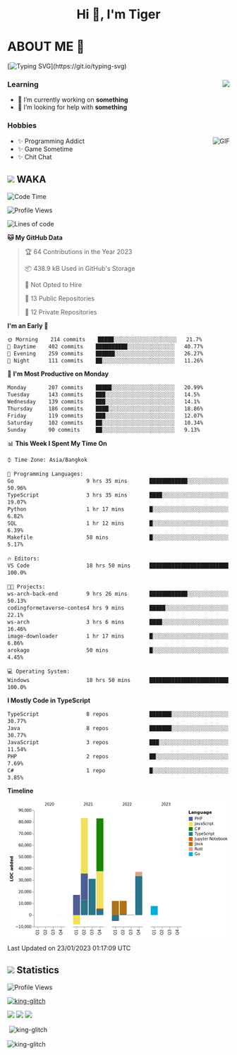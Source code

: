 <h1 align="center">Hi 👋, I'm Tiger</h1>




# ABOUT ME 💬

[![Typing SVG](https://readme-typing-svg.herokuapp.com?color=22F771&vCenter=true&lines=A+perssionate+developer+from+nowhere.)](https://git.io/typing-svg)

<div>
 <img align="right" src="https://spotify-github-profile.vercel.app/api/view?uid=12129734423&cover_image=false&theme=default&bar_color=22d016&bar_color_cover=true" />
 <h3>Learning</h3>
 
 <ul>
  <li>🔭 I’m currently working on <b>something</b></li>
  <li>🤝 I’m looking for help with <b>something</b></li>
 </ul>
 
</div>
<div>
 <h3>Hobbies</h3>
 <img align="right" height="475px"  alt="GIF" src="https://i.pinimg.com/originals/1f/b7/db/1fb7dbee557e5ed509f7517da8a84d58.gif" />
 <ul>
  <li>✨ Programming Addict</li>
  <li>✨ Game Sometime</li>
  <li>✨ Chit Chat</li>
 </ul>
 
</div>



## <img height="40" src="https://raw.githubusercontent.com/innng/innng/master/assets/kyubey.gif"/> WAKA

<!--START_SECTION:waka-->
![Code Time](http://img.shields.io/badge/Code%20Time-1%2C296%20hrs%2059%20mins-blue)

![Profile Views](http://img.shields.io/badge/Profile%20Views-6-blue)

![Lines of code](https://img.shields.io/badge/From%20Hello%20World%20I%27ve%20Written-271%20Thousand%20lines%20of%20code-blue)

**🐱 My GitHub Data** 

> 🏆 64 Contributions in the Year 2023
 > 
> 📦 438.9 kB Used in GitHub's Storage 
 > 
> 🚫 Not Opted to Hire
 > 
> 📜 13 Public Repositories 
 > 
> 🔑 12 Private Repositories  
 > 
**I'm an Early 🐤** 

```text
🌞 Morning    214 commits    █████░░░░░░░░░░░░░░░░░░░░   21.7% 
🌆 Daytime    402 commits    ██████████░░░░░░░░░░░░░░░   40.77% 
🌃 Evening    259 commits    ██████░░░░░░░░░░░░░░░░░░░   26.27% 
🌙 Night      111 commits    ██░░░░░░░░░░░░░░░░░░░░░░░   11.26%

```
📅 **I'm Most Productive on Monday** 

```text
Monday       207 commits    █████░░░░░░░░░░░░░░░░░░░░   20.99% 
Tuesday      143 commits    ███░░░░░░░░░░░░░░░░░░░░░░   14.5% 
Wednesday    139 commits    ███░░░░░░░░░░░░░░░░░░░░░░   14.1% 
Thursday     186 commits    ████░░░░░░░░░░░░░░░░░░░░░   18.86% 
Friday       119 commits    ███░░░░░░░░░░░░░░░░░░░░░░   12.07% 
Saturday     102 commits    ██░░░░░░░░░░░░░░░░░░░░░░░   10.34% 
Sunday       90 commits     ██░░░░░░░░░░░░░░░░░░░░░░░   9.13%

```


📊 **This Week I Spent My Time On** 

```text
⌚︎ Time Zone: Asia/Bangkok

💬 Programming Languages: 
Go                       9 hrs 35 mins       ████████████░░░░░░░░░░░░░   50.96% 
TypeScript               3 hrs 35 mins       ████░░░░░░░░░░░░░░░░░░░░░   19.07% 
Python                   1 hr 17 mins        █░░░░░░░░░░░░░░░░░░░░░░░░   6.82% 
SQL                      1 hr 12 mins        █░░░░░░░░░░░░░░░░░░░░░░░░   6.39% 
Makefile                 58 mins             █░░░░░░░░░░░░░░░░░░░░░░░░   5.17%

🔥 Editors: 
VS Code                  18 hrs 50 mins      █████████████████████████   100.0%

🐱‍💻 Projects: 
ws-arch-back-end         9 hrs 26 mins       ████████████░░░░░░░░░░░░░   50.13% 
codingformetaverse-contes4 hrs 9 mins        █████░░░░░░░░░░░░░░░░░░░░   22.1% 
ws-arch                  3 hrs 6 mins        ████░░░░░░░░░░░░░░░░░░░░░   16.46% 
image-downloader         1 hr 17 mins        █░░░░░░░░░░░░░░░░░░░░░░░░   6.86% 
arokago                  50 mins             █░░░░░░░░░░░░░░░░░░░░░░░░   4.45%

💻 Operating System: 
Windows                  18 hrs 50 mins      █████████████████████████   100.0%

```

**I Mostly Code in TypeScript** 

```text
TypeScript               8 repos             ███████░░░░░░░░░░░░░░░░░░   30.77% 
Java                     8 repos             ███████░░░░░░░░░░░░░░░░░░   30.77% 
JavaScript               3 repos             ███░░░░░░░░░░░░░░░░░░░░░░   11.54% 
PHP                      2 repos             ██░░░░░░░░░░░░░░░░░░░░░░░   7.69% 
C#                       1 repo              █░░░░░░░░░░░░░░░░░░░░░░░░   3.85%

```


**Timeline**

![Chart not found](https://raw.githubusercontent.com/king-glitch/king-glitch/main/charts/bar_graph.png) 


 Last Updated on 23/01/2023 01:17:09 UTC
<!--END_SECTION:waka-->
## <img height="40" src="https://raw.githubusercontent.com/innng/innng/master/assets/kyubey.gif"/> Statistics
![Profile Views](https://komarev.com/ghpvc/?username=king-glitch)  

<p align="left"> 
 <a href="https://github.com/ryo-ma/github-profile-trophy">
  <img src="https://github-profile-trophy.vercel.app/?username=king-glitch&theme=dracula" alt="king-glitch" />
 </a> </p>

![](https://github-profile-summary-cards.vercel.app/api/cards/profile-details?username=king-glitch&theme=dracula)
![](https://github-profile-summary-cards.vercel.app/api/cards/stats?username=king-glitch&theme=dracula) 
![](https://github-profile-summary-cards.vercel.app/api/cards/productive-time?username=king-glitch&theme=dracula)


<p>&nbsp;<img align="center" src="https://github-readme-stats.vercel.app/api?username=king-glitch&theme=dracula" alt="king-glitch" /></p>

<p><img align="center" src="https://github-readme-streak-stats.herokuapp.com/?user=king-glitch&theme=dracula" alt="king-glitch" /></p>
